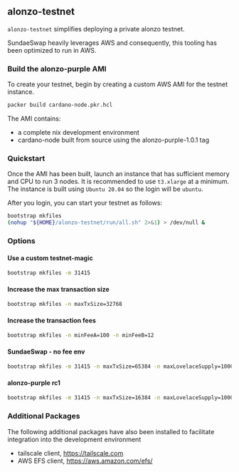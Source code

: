 alonzo-testnet
-------------

`alonzo-testnet` simplifies deploying a private alonzo testnet.

SundaeSwap heavily leverages AWS and consequently, this tooling has 
been optimized to run in AWS.

### Build the alonzo-purple AMI

To create your testnet, begin by creating a custom AWS AMI for the testnet
instance.  

```bash
packer build cardano-node.pkr.hcl
```

The AMI contains:

* a complete nix development environment
* cardano-node built from source using the alonzo-purple-1.0.1 tag

### Quickstart

Once the AMI has been built, launch an instance that has sufficient memory and CPU 
to run 3 nodes.  It is recommended to use `t3.xlarge` at a minimum.  The instance
is built using `Ubuntu 20.04` so the login will be `ubuntu`.

After you login, you can start your testnet as follows:

```bash
bootstrap mkfiles
(nohup "${HOME}/alonzo-testnet/run/all.sh" 2>&1) > /dev/null &
```

### Options

#### Use a custom testnet-magic

```bash
bootstrap mkfiles -m 31415
```

#### Increase the max transaction size

```bash
bootstrap mkfiles -n maxTxSize=32768
```

#### Increase the transaction fees

```bash
bootstrap mkfiles -n minFeeA=100 -n minFeeB=12
```

#### SundaeSwap - no fee env

```bash
bootstrap mkfiles -m 31415 -n maxTxSize=65384 -n maxLovelaceSupply=10000000000000000 -n minFeeA=0
```

#### alonzo-purple rc1

```bash
bootstrap mkfiles -m 31415 -n maxTxSize=16384 -n maxLovelaceSupply=10000000000000000 -n minFeeA=44 -n minFeeB=155381
```

### Additional Packages

The following additional packages have also been installed to facilitate
integration into the development environment

* tailscale client, https://tailscale.com
* AWS EFS client, https://aws.amazon.com/efs/
